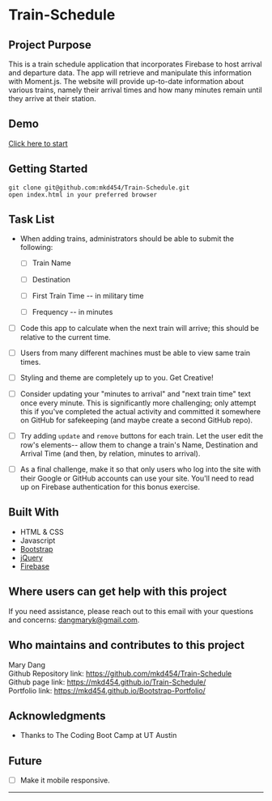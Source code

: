 # Train-Schedule

## Project Purpose 
This is a train schedule application that incorporates Firebase to host arrival and departure data. The app will retrieve and manipulate this information with Moment.js. The website will provide up-to-date information about various trains, namely their arrival times and how many minutes remain until they arrive at their station.

## Demo
<img src=''><br>
[Click here to start](https://mkd454.github.io/Train-Schedule/)

## Getting Started 
````
git clone git@github.com:mkd454/Train-Schedule.git
open index.html in your preferred browser
````

## Task List

  - When adding trains, administrators should be able to submit the following:
    
    - [ ] Train Name
    
    - [ ] Destination 
    
    - [ ] First Train Time -- in military time
    
    - [ ] Frequency -- in minutes
  
  - [ ] Code this app to calculate when the next train will arrive; this should be relative to the current time.
  
  - [ ] Users from many different machines must be able to view same train times.
  
  - [ ] Styling and theme are completely up to you. Get Creative!

  - [ ] Consider updating your "minutes to arrival" and "next train time" text once every minute. This is significantly more challenging; only attempt this if you've completed the actual activity and committed it somewhere on GitHub for safekeeping (and maybe create a second GitHub repo).

  - [ ] Try adding `update` and `remove` buttons for each train. Let the user edit the row's elements-- allow them to change a train's Name, Destination and Arrival Time (and then, by relation, minutes to arrival).

  - [ ] As a final challenge, make it so that only users who log into the site with their Google or GitHub accounts can use your site. You'll need to read up on Firebase authentication for this bonus exercise.

## Built With
- HTML & CSS
- Javascript
- [Bootstrap](https://getbootstrap.com/)
- [jQuery](https://jquery.com/download/)
- [Firebase](https://firebase.google.com/)

## Where users can get help with this project
If you need assistance, please reach out to this email with your questions and concerns: <dangmaryk@gmail.com>.

## Who maintains and contributes to this project 
Mary Dang  
Github Repository link: <https://github.com/mkd454/Train-Schedule>  
Github page link: <https://mkd454.github.io/Train-Schedule/>  
Portfolio link: <https://mkd454.github.io/Bootstrap-Portfolio/>

## Acknowledgments

* Thanks to The Coding Boot Camp at UT Austin

## Future 

- [ ] Make it mobile responsive.

- - -